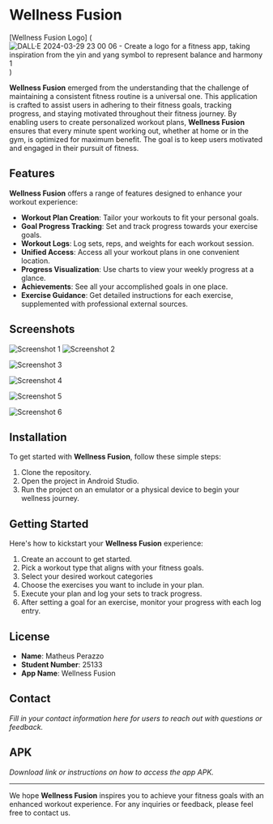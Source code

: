 # Wellness Fusion
[Wellness Fusion Logo]
(![DALL·E 2024-03-29 23 00 06 - Create a logo for a fitness app, taking inspiration from the yin and yang symbol to represent balance and harmony 1](https://github.com/MatheusPzz/WellnessFusion/assets/110614194/977392af-a51f-4b46-9c6f-cef3e5712802)
)


**Wellness Fusion** emerged from the understanding that the challenge of maintaining a consistent fitness routine is a universal one. This application is crafted to assist users in adhering to their fitness goals, tracking progress, and staying motivated throughout their fitness journey. By enabling users to create personalized workout plans, **Wellness Fusion** ensures that every minute spent working out, whether at home or in the gym, is optimized for maximum benefit. The goal is to keep users motivated and engaged in their pursuit of fitness.

## Features

**Wellness Fusion** offers a range of features designed to enhance your workout experience:

- **Workout Plan Creation**: Tailor your workouts to fit your personal goals.
- **Goal Progress Tracking**: Set and track progress towards your exercise goals.
- **Workout Logs**: Log sets, reps, and weights for each workout session.
- **Unified Access**: Access all your workout plans in one convenient location.
- **Progress Visualization**: Use charts to view your weekly progress at a glance.
- **Achievements**: See all your accomplished goals in one place.
- **Exercise Guidance**: Get detailed instructions for each exercise, supplemented with professional external sources.

## Screenshots

![Screenshot 1](![Screenshot_20240408_085814](https://github.com/MatheusPzz/WellnessFusion/assets/110614194/acf2fc62-9b4e-44c8-be9e-0146a73e1680)
)
![Screenshot 2](![Screenshot_20240408_190331](https://github.com/MatheusPzz/WellnessFusion/assets/110614194/69a00a45-d861-4354-80ea-0cff5e7ccd18)
)

![Screenshot 3](![Screenshot_20240408_190331](https://github.com/MatheusPzz/WellnessFusion/assets/110614194/5b3296fe-1083-47a2-a4d0-7117db9217cf)
)

![Screenshot 4](![Screenshot_20240408_190331](https://github.com/MatheusPzz/WellnessFusion/assets/110614194/4692faca-e348-42d0-bab3-5bee9a6022bd)
)

![Screenshot 5](![Screenshot_20240408_190408](https://github.com/MatheusPzz/WellnessFusion/assets/110614194/31d7c2ee-36e7-4e1b-9ecd-bfa3867740b6)
)

![Screenshot 6](![Screenshot_20240408_190414](https://github.com/MatheusPzz/WellnessFusion/assets/110614194/41b9b494-c264-4dde-82a9-c3be7c5f9e22)
)


## Installation

To get started with **Wellness Fusion**, follow these simple steps:

1. Clone the repository.
2. Open the project in Android Studio.
3. Run the project on an emulator or a physical device to begin your wellness journey.

## Getting Started

Here's how to kickstart your **Wellness Fusion** experience:

1. Create an account to get started.
2. Pick a workout type that aligns with your fitness goals.
3. Select your desired workout categories
4. Choose the exercises you want to include in your plan.
5. Execute your plan and log your sets to track progress.
6. After setting a goal for an exercise, monitor your progress with each log entry.

## License

- **Name**: Matheus Perazzo
- **Student Number**: 25133
- **App Name**: Wellness Fusion

## Contact

_Fill in your contact information here for users to reach out with questions or feedback._

## APK

_Download link or instructions on how to access the app APK._

---

We hope **Wellness Fusion** inspires you to achieve your fitness goals with an enhanced workout experience. For any inquiries or feedback, please feel free to contact us.
